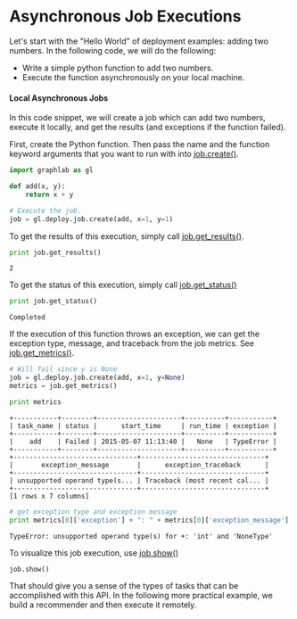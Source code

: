 # Asynchronous Job Executions

Let's start with the "Hello World" of deployment examples: adding two numbers. In the following code, we will do the following:

- Write a simple python function to add two numbers.
- Execute the function asynchronously on your local machine.


#### Local Asynchronous Jobs

In this code snippet, we will create a job which can add two numbers, execute it locally, and get the results (and exceptions if the function failed).
 
First, create the Python function. Then pass the name and the function keyword arguments that you want to run with into [job.create()](https://dato.com/products/create/docs/generated/graphlab.deploy.job.create.html).

```python
import graphlab as gl

def add(x, y):
    return x + y

# Execute the job.
job = gl.deploy.job.create(add, x=1, y=1)
```

To get the results of this execution, simply call [job.get_results()](https://dato.com/products/create/docs/generated/graphlab.deploy.Job.get_results.html).

```python
print job.get_results()
```
```
2
```

To get the status of this execution, simply call [job.get_status()](https://dato.com/products/create/docs/generated/graphlab.deploy.Job.get_status.html)

```python
print job.get_status()
```
```
Completed
```

If the execution of this function throws an exception, we can get the exception
type, message, and traceback from the job metrics. See [job.get_metrics()](https://dato.com/products/create/docs/generated/graphlab.deploy.Job.get_metrics.html).

```python
# Will fail since y is None
job = gl.deploy.job.create(add, x=1, y=None)
metrics = job.get_metrics()

print metrics
```
```
+-----------+--------+---------------------+----------+-----------+
| task_name | status |      start_time     | run_time | exception |
+-----------+--------+---------------------+----------+-----------+
|    add    | Failed | 2015-05-07 11:13:40 |   None   | TypeError |
+-----------+--------+---------------------+----------+-----------+
+-------------------------------+-------------------------------+
|       exception_message       |      exception_traceback      |
+-------------------------------+-------------------------------+
| unsupported operand type(s... | Traceback (most recent cal... |
+-------------------------------+-------------------------------+
[1 rows x 7 columns]
```

```python
# get exception type and exception message
print metrics[0]['exception'] + ": " + metrics[0]['exception_message']
```
```
TypeError: unsupported operand type(s) for +: 'int' and 'NoneType'
```

To visualize this job execution, use [job.show()](https://dato.com/products/create/docs/generated/graphlab.deploy.Job.show.html)

```python
job.show()
```

That should give you a sense of the types of tasks that can be accomplished
with this API. In the following more practical example, we build a recommender
and then execute it remotely.
